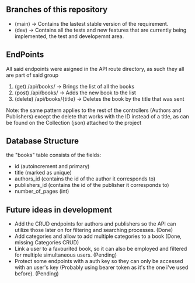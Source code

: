 
## Branches of this repository

- (main) -> Contains the lastest stable version of the requirement.
- (dev) -> Contains all the tests and new features that are currently being implemented, the test and developemnt area.

## EndPoints
All said endpoints were asigned in the API route directory, as such they all are part of said group

1. (get) /api/books/ -> Brings the list of all the books 
2. (post) /api/books/ -> Adds the new book to the list
3. (delete) /api/books/{title} -> Deletes the book by the title that was sent

Note: the same pattern applies to the rest of the controllers (Authors and Publishers) except the delete that works with the ID instead of a title, as can be found on the Collection (json) attached to the project

## Database Structure

the "books" table consists of the fields:

- id (autoincrement and primary)
- title (marked as unique)
- authors_id (contains the id of the author it corresponds to)
- publishers_id (contains the id of the publisher it corresponds to)
- number_of_pages (int)

## Future ideas in development

- Add the CRUD endpoints for authors and publishers so the API can utilize those later on for filtering and searching processes. (Done)
- Add categories and allow to add multiple categories to a book (Done, missing Categories CRUD)
- Link a user to a favourited book, so it can also be employed and filtered for multiple simultaneous users. (Pending)
- Protect some endpoints with a auth key so they can only be accessed with an user's key (Probably using bearer token as it's the one i've used before).  (Pending)
